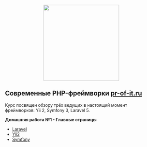 <p align="center"><img src="http://pr-of-it.ru/public/courses/images/framework.png" width="250"></p>

## Современные PHP-фреймворки [pr-of-it.ru](http://pr-of-it.ru/courses/php-frameworks.html)
Курс посвящен обзору трёх ведущих в настоящий момент фреймворков: Yii 2, Symfony 3, Laravel 5.

**Домашняя работа №1 - Главные страницы**
* [Laravel](https://github.com/skiphog/profit-laravel/blob/master/resources/views/welcome.blade.php)
* [Yii2](https://github.com/skiphog/profit-yii2/blob/master/views/site/index.php)
* [Symfony](https://github.com/skiphog/profit-symfony/blob/master/app/Resources/views/default/index.html.twig)
